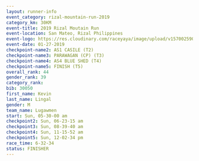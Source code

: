 ```yaml
---
layout: runner-info 
event_category: rizal-mountain-run-2019 
category_km: 30KM 
event-title: 2019 Rizal Moutain Run 
event-location: San Mateo, Rizal Philippines 
event-logo: https://res.cloudinary.com/raceyaya/image/upload/v1570025909/logo/rizal-mountain_gkfete.jpg 
event-date: 01-27-2019 
checkpoint-name2: AS1 CASILE (T2) 
checkpoint-name3: PARAWAGAN (CP) (T3) 
checkpoint-name4: AS4 BLUE SHED (T4) 
checkpoint-name5: FINISH (T5) 
overall_rank: 44
gender_rank: 39
category_rank: 
bib: 30050
first_name: Kevin
last_name: Lingal
gender: M
team_name: Lugawmen
start: Sun, 05-30-00 am
checkpoint2: Sun, 06-23-15 am
checkpoint3: Sun, 08-39-40 am
checkpoint4: Sun, 11-15-52 am
checkpoint5: Sun, 12-02-34 pm
race_time: 6-32-34
status: FINISHER
---
```

